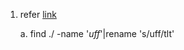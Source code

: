 1. refer [link](https://blog.csdn.net/u014696921/article/details/56673532)
    
    a.  find ./ -name '*uff*'|rename 's/uff/tlt'

